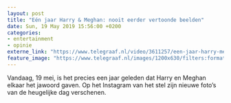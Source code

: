 ```yaml
---
layout: post
title: "Eén jaar Harry & Meghan: nooit eerder vertoonde beelden"
date: Sun, 19 May 2019 15:56:00 +0200
categories: 
- entertainment 
- opinie 
externe_link: "https://www.telegraaf.nl/video/3611257/een-jaar-harry-meghan-nooit-eerder-vertoonde-beelden"
feature_image: "https://www.telegraaf.nl/images/1200x630/filters:format(jpeg):quality(80)/cdn-kiosk-api.telegraaf.nl/0be768a6-7a3e-11e9-add9-02c309bc01c1.jpg"
---
```


<p class="intro">Vandaag, 19 mei, is het precies een jaar geleden dat Harry en Meghan elkaar het jawoord gaven. Op het Instagram van het stel zijn nieuwe foto’s van de heugelijke dag verschenen.</p>
